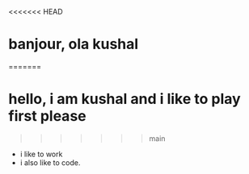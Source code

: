 <<<<<<< HEAD
# banjour, ola kushal
=======
# hello, i am kushal and i like to play first please
>>>>>>> main

- i like to work
- i also like to code.
